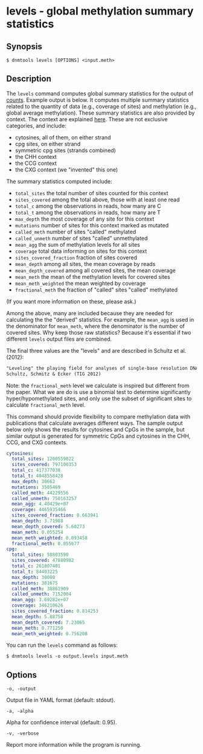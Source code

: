 # levels - global methylation summary statistics

## Synopsis

```console
$ dnmtools levels [OPTIONS] <input.meth>
```

## Description

The `levels` command computes global summary statistics for the output
of [counts](../counts). Example output is below. It computes multiple
summary statistics related to the quantity of data (e.g., coverage of
sites) and methylation (e.g., global average methylation). These
summary statistics are also provided by context. The context are
explained [here](../cytosine_contexts). These are not exclusive
categories, and include:

* cytosines, all of them, on either strand
* cpg sites, on either strand
* symmetric cpg sites (strands combined)
* the CHH context
* the CCG context
* the CXG context (we "invented" this one)

The summary statistics computed include:

* `total_sites` the total number of sites counted for this context
* `sites_covered` among the total above, those with at least one read
* `total_c` among the observations in reads, how many are C
* `total_t` among the observations in reads, how many are T
* `max_depth` the most coverage of any site for this context
* `mutations` number of sites for this context marked as mutated
* `called_meth` number of sites "called" methylated
* `called_unmeth` number of sites "called" unmethylated
* `mean_agg` the sum of methylation levels for all sites
* `coverage` total data informing on sites for this context
* `sites_covered_fraction` fraction of sites covered
* `mean_depth` among all sites, the mean coverage by reads
* `mean_depth_covered` among all covered sites, the mean coverage
* `mean_meth` the mean of the methylation levels for covered sites
* `mean_meth_weighted` the mean weighted by coverage
* `fractional_meth` the fraction of "called" sites "called" methylated

(If you want more information on these, please ask.)

Among the above, many are included because they are needed for
calculating the the "derived" statistics. For example, the `mean_agg`
is used in the denominator for `mean_meth`, where the denominator is
the number of covered sites. Why keep those raw statistics? Because
it's essential if two different `levels` output files are combined.

The final three values are the "levels" and are described in Schultz
et al. (2012):
```txt
"Leveling" the playing field for analyses of single-base resolution DNA methylomes
Schultz, Schmitz & Ecker (TIG 2012)
```

Note: the `fractional_meth` level we calculate is inspired but
different from the paper. What we are do is use a binomial test to
determine significantly hyper/hypomethylated sites, and only use the
subset of significant sites to calculate `fractional_meth` level.

This command should provide flexibility to compare methylation data
with publications that calculate averages different ways. The sample
output below only shows the results for cytosines and CpGs in the
sample, but similar output is generated for symmetric CpGs and
cytosines in the CHH, CCG, and CXG contexts.

```yaml
cytosines:
  total_sites: 1200559022
  sites_covered: 797100353
  total_c: 417377038
  total_t: 4048558428
  max_depth: 30662
  mutations: 3505469
  called_meth: 44229556
  called_unmeth: 750163257
  mean_agg: 4.40429e+07
  coverage: 4465935466
  sites_covered_fraction: 0.663941
  mean_depth: 3.71988
  mean_depth_covered: 5.60273
  mean_meth: 0.055254
  mean_meth_weighted: 0.093458
  fractional_meth: 0.055677
cpg:
  total_sites: 58803590
  sites_covered: 47880982
  total_c: 261807401
  total_t: 84403225
  max_depth: 30080
  mutations: 381675
  called_meth: 38861909
  called_unmeth: 7152004
  mean_agg: 3.69282e+07
  coverage: 346210626
  sites_covered_fraction: 0.814253
  mean_depth: 5.88758
  mean_depth_covered: 7.23065
  mean_meth: 0.771250
  mean_meth_weighted: 0.756208
```

You can run the `levels` command as follows:
```console
$ dnmtools levels -o output.levels input.meth
```

## Options

```console
-o, -output
```
Output file in YAML format (default: stdout).

```console
-a, -alpha
```
Alpha for confidence interval (default: 0.95).

```console
-v, -verbose
```
Report more information while the program is running.
